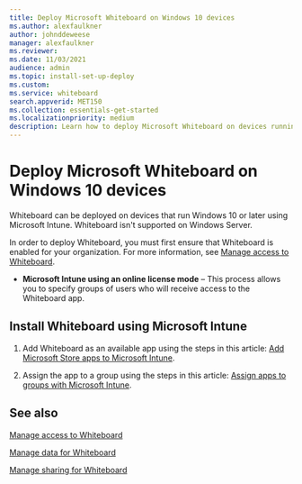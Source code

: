 ```yaml
---
title: Deploy Microsoft Whiteboard on Windows 10 devices
ms.author: alexfaulkner
author: johnddeweese
manager: alexfaulkner
ms.reviewer: 
ms.date: 11/03/2021
audience: admin
ms.topic: install-set-up-deploy
ms.custom: 
ms.service: whiteboard
search.appverid: MET150
ms.collection: essentials-get-started
ms.localizationpriority: medium
description: Learn how to deploy Microsoft Whiteboard on devices running Windows 10 or later versions.
---
```


# Deploy Microsoft Whiteboard on Windows 10 devices

Whiteboard can be deployed on devices that run Windows 10 or later using Microsoft Intune. Whiteboard isn't supported on Windows Server.

In order to deploy Whiteboard, you must first ensure that Whiteboard is enabled for your organization. For more information, see [Manage access to Whiteboard](manage-whiteboard-access-organizations.md).

- **Microsoft Intune using an online license mode** – This process allows you to specify groups of users who will receive access to the Whiteboard app.

## Install Whiteboard using Microsoft Intune

1. Add Whiteboard as an available app using the steps in this article: [Add Microsoft Store apps to Microsoft Intune](/mem/intune/apps/store-apps-windows).

2. Assign the app to a group using the steps in this article: [Assign apps to groups with Microsoft Intune](/mem/intune/apps/apps-deploy).

## See also

[Manage access to Whiteboard](manage-whiteboard-access-organizations.md)

[Manage data for Whiteboard](manage-data-organizations.md)

[Manage sharing for Whiteboard](manage-sharing-organizations.md)
